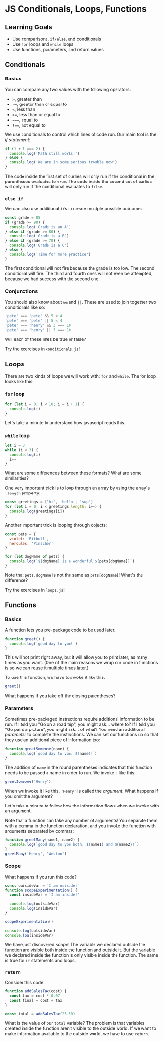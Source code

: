 # JS Conditionals, Loops, Functions

## Learning Goals
- Use comparisons, `if/else`, and conditionals
- Use `for` loops and `while` loops
- Use functions, parameters, and return values

## Conditionals
### Basics
You can compare any two values with the following operators:
- `>`, greater than
- `>=`, greater than or equal to
- `<`, less than
- `>=`, less than or equal to
- `===`, equal to
- `!==`, not equal to

We use conditionals to control which lines of code run. Our main tool is the _if statement_:
```js
if (1 + 1 === 2) {
  console.log('Math still works!')
} else {
  console.log('We are in some serious trouble now')
}
```
The code inside the first set of curlies will only run if the conditional in the parentheses evaluates to `true`. The code inside the second set of curlies will only run if the conditional evaluates to `false`.

### `else if`
We can also use additional `if`s to create multiple possible outcomes:
```js
const grade = 85
if (grade >= 90) {
  console.log('Grade is an A')
} else if (grade >= 80) {
  console.log('Grade is a B')
} else if (grade >= 70) {
  console.log('Grade is a C')
} else {
  console.log('Time for more practice')
}
```
The first conditional will not fire because the grade is too low. The second conditional will fire. The third and fourth ones will not even be attempted, because we had success with the second one.

### Conjunctions
You should also know about `&&` and `||`. These are used to join together two conditionals like so:
```js
'pete' === 'pete' && 5 < 4
'pete' === 'pete' || 5 < 4
'pete' === 'henry' && 3 === 10
'pete' === 'henry' || 3 === 10
```
Will each of these lines be true or false?

Try the exercises in `conditionals.js`!

## Loops
There are two kinds of loops we will work with: `for` and `while`. The for loop looks like this:

### `for` loop
```js
for (let i = 0; i < 10; i = i + 1) {
  console.log(i)
}
```
Let's take a minute to understand how javascript reads this.

### `while` loop
```js
let i = 0
while (i < 3) {
  console.log(i)
  i++
}
```

What are some differences between these formats? What are some similarities?

One very important trick is to loop through an array by using the array's `.length` property:
```js
const greetings = ['hi', 'hello', 'sup']
for (let i = 0; i < greetings.length; i++) {
  console.log(greetings[i])
}
```

Another important trick is looping through objects:
```js
const pets = {
  violet: 'Pitbull',
  hercules: 'Pinscher'
}

for (let dogName of pets) {
  console.log(`${dogName} is a wonderful ${pets[dogName]}`)
}
```

Note that `pets.dogName` is not the same as `pets[dogName]`! What's the difference?


Try the exercises in `loops.js`!

## Functions
### Basics
A function lets you pre-package code to be used later.
```js
function greet() {
  console.log('good day to you!')
}
```
This will not print right away, but it will allow you to print later, as many times as you want. (One of the main reasons we wrap our code in functions is so we can reuse it multiple times later.)

To use this function, we have to _invoke_ it like this:
```js
greet()
```
What happens if you take off the closing parentheses?

### Parameters
Sometimes pre-packaged instructions require additional information to be run. If I told you "Go on a road trip", you might ask... where to?
If I told you "Go paint a picture", you might ask... of what? You need an additional _parameter_ to complete the instructions. We can set our functions up so that they use an additional piece of information too:
```js
function greetSomeone(name) {
  console.log(`good day to you, ${name}!`)
}
```
The addition of `name` in the round parentheses indicates that this function needs to be passed a name in order to run. We invoke it like this:
```js
greetSomeone('Henry')
```
When we invoke it like this, `'Henry'` is called the _argument_. What happens if you omit the argument?

Let's take a minute to follow how the information flows when we invoke with an argument.

Note that a function can take any number of arguments! You separate them with a comma in the function declaration, and you invoke the function with arguments separated by commas:
```js
function greetMany(name1, name2) {
  console.log(`good day to you both, ${name1} and ${name2}!`)
}
greetMany('Henry', 'Weston')
```

### Scope
What happens if you run this code?
```js
const outsideVar = 'I am outside!'
function scopeExperimentation() {
  const insideVar = 'I am inside!'

  console.log(outsideVar)
  console.log(insideVar)
}

scopeExperimentation()

console.log(outsideVar)
console.log(insideVar)
```
We have just discovered _scope_! The variable we declared outside the function are visible both inside the function and outside it. But the variable we declared inside the function is only visible inside the function. The same is true for `if` statements and loops.

### `return`
Consider this code:
```js
function addSalesTax(cost) {
  const tax = cost * 0.07
  const final = cost + tax
}

const total = addSalesTax(25.50)
```
What is the value of our `total` variable? The problem is that variables created inside the function aren't visible to the outside world. If we want to make information available to the outside world, we have to use `return`.
